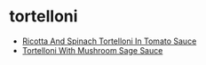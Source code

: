 # tortelloni

 * [Ricotta And Spinach Tortelloni In Tomato Sauce](index/r/ricotta-and-spinach-tortelloni-in-tomato-sauce-102856.json)
 * [Tortelloni With Mushroom Sage Sauce](index/t/tortelloni-with-mushroom-sage-sauce-108814.json)
